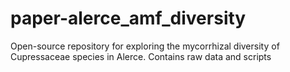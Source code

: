 # paper-alerce_amf_diversity
Open-source repository for exploring the mycorrhizal diversity of Cupressaceae species in Alerce. Contains raw data and scripts
